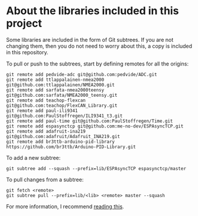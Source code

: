 # About the libraries included in this project

Some libraries are included in the form of Git subtrees. If you are not changing
them, then you do not need to worry about this, a copy is included in this
repository.

To pull or push to the subtrees, start by defining remotes for all the origins:

    git remote add pedvide-adc git@github.com:pedvide/ADC.git
    git remote add ttlappalainen-nmea2000 git@github.com:ttlappalainen/NMEA2000.git
    git remote add sarfata-nmea2000teensy git@github.com:sarfata/NMEA2000_teensy.git
    git remote add teachop-flexcan git@github.com:teachop/FlexCAN_Library.git
    git remote add paul-ili9341 git@github.com:PaulStoffregen/ILI9341_t3.git
    git remote add paul-time git@github.com:PaulStoffregen/Time.git
    git remote add espasynctcp git@github.com:me-no-dev/ESPAsyncTCP.git
    git remote add adafruit-ina219 git@github.com:adafruit/Adafruit_INA219.git
    git remote add br3ttb-arduino-pid-library https://github.com/br3ttb/Arduino-PID-Library.git

To add a new subtree:

    git subtree add --squash --prefix=lib/ESPAsyncTCP espasynctcp/master

To pull changes from a subtree:

    git fetch <remote>
    git subtree pull --prefix=lib/<lib> <remote> master --squash

For more information, I recommend [reading
this](https://hpc.uni.lu/blog/2014/understanding-git-subtree/).

